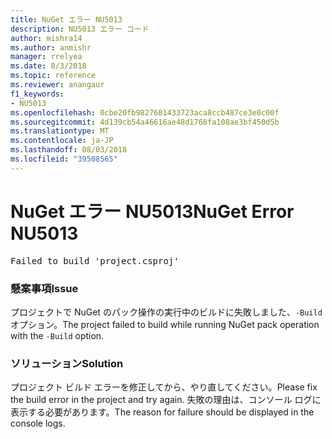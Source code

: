 ```yaml
---
title: NuGet エラー NU5013
description: NU5013 エラー コード
author: mishra14
ms.author: anmishr
manager: rrelyea
ms.date: 8/3/2018
ms.topic: reference
ms.reviewer: anangaur
f1_keywords:
- NU5013
ms.openlocfilehash: 0cbe20fb9827601433723aca8ccb487ce3e0c00f
ms.sourcegitcommit: 4d139cb54a46616ae48d1768fa108ae3bf450d5b
ms.translationtype: MT
ms.contentlocale: ja-JP
ms.lasthandoff: 08/03/2018
ms.locfileid: "39508565"
---
```

# <a name="nuget-error-nu5013"></a><span data-ttu-id="54280-103">NuGet エラー NU5013</span><span class="sxs-lookup"><span data-stu-id="54280-103">NuGet Error NU5013</span></span>
<pre>Failed to build 'project.csproj'</pre>

### <a name="issue"></a><span data-ttu-id="54280-104">懸案事項</span><span class="sxs-lookup"><span data-stu-id="54280-104">Issue</span></span>

<span data-ttu-id="54280-105">プロジェクトで NuGet のパック操作の実行中のビルドに失敗しました、`-Build`オプション。</span><span class="sxs-lookup"><span data-stu-id="54280-105">The project failed to build while running NuGet pack operation with the `-Build` option.</span></span>


### <a name="solution"></a><span data-ttu-id="54280-106">ソリューション</span><span class="sxs-lookup"><span data-stu-id="54280-106">Solution</span></span>

<span data-ttu-id="54280-107">プロジェクト ビルド エラーを修正してから、やり直してください。</span><span class="sxs-lookup"><span data-stu-id="54280-107">Please fix the build error in the project and try again.</span></span> <span data-ttu-id="54280-108">失敗の理由は、コンソール ログに表示する必要があります。</span><span class="sxs-lookup"><span data-stu-id="54280-108">The reason for failure should be displayed in the console logs.</span></span>

